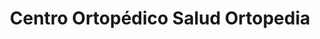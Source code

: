 ---
title: "Centro Ortopédico Salud Ortopedia"
url: /nunoa/centro-ortopedico-salud-ortopedia/
shop: suministros médicos
---